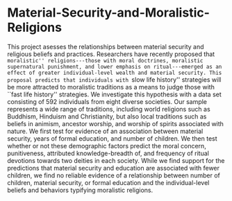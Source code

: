 # Material-Security-and-Moralistic-Religions
This project asesses the relationships between material security and religious beliefs and practices. Researchers have recently proposed that ``moralistic'' religions---those with moral doctrines, moralistic supernatural punishment, and lower emphasis on ritual---emerged as an effect of greater individual-level wealth and material security. This proposal predicts that individuals with ``slow life history'' strategies will be more attracted to moralistic traditions as a means to judge those with ``fast life history'' strategies. We investigate this hypothesis with a data set consisting of 592 individuals from eight diverse societies. Our sample represents a wide range of traditions, including world religions such as Buddhism, Hinduism and Christianity, but also local traditions such as beliefs in animism, ancestor worship, and worship of spirits associated with nature. We first test for evidence of an association between material security, years of formal education, and number of children. We then test whether or not these demographic factors predict the moral concern, punitiveness, attributed knowledge-breadth of, and frequency of ritual devotions towards two deities in each society. While we find support for the predictions that material security and education are associated with fewer children, we find no reliable evidence of a relationship between number of children, material security, or formal education and the individual-level beliefs and behaviors typifying moralistic religions.
